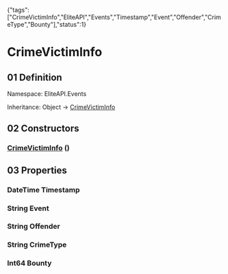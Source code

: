 {"tags":["CrimeVictimInfo","EliteAPI","Events","Timestamp","Event","Offender","CrimeType","Bounty"],"status":1}

# CrimeVictimInfo

## 01 Definition

Namespace: <span class='code'>EliteAPI.Events</span>

Inheritance: <span class='code'>Object</span> → <span class='code'>[CrimeVictimInfo](../../EliteAPI/Events/CrimeVictimInfo.html)</span>

## 02 Constructors

### <span class='code'>[CrimeVictimInfo](../../EliteAPI/Events/CrimeVictimInfo.html)</span> ()

## 03 Properties

### <span class='code'>DateTime</span> Timestamp

### <span class='code'>String</span> Event

### <span class='code'>String</span> Offender

### <span class='code'>String</span> CrimeType

### <span class='code'>Int64</span> Bounty


